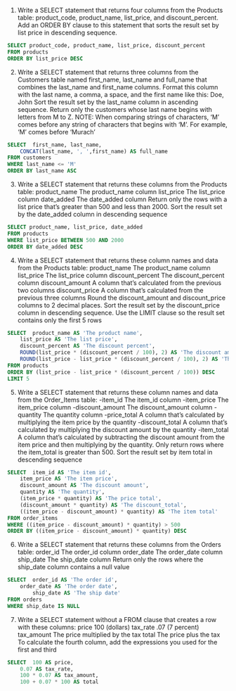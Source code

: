 1. Write a SELECT statement that returns four columns from the Products table: 
product_code, product_name, list_price, and discount_percent. 
Add an ORDER BY clause to this statement that sorts the result set by list price in descending sequence.

```sql
SELECT product_code, product_name, list_price, discount_percent
FROM products
ORDER BY list_price DESC 
```

2. Write a SELECT statement that returns three columns from the Customers table named 
first_name, last_name and full_name that combines the last_name and first_name columns.
Format this column with the last name, a comma, a space, and the first name like this:
Doe, John
Sort the result set by the last_name column in ascending sequence.
Return only the customers whose last name begins with letters from M to Z.
NOTE: When comparing strings of characters, ‘M’ comes before any string of characters that begins with ‘M’. 
For example, ‘M’ comes before ‘Murach’

```sql
SELECT  first_name, last_name, 
	CONCAT(last_name, ', ',first_name) AS full_name
FROM customers
WHERE last_name <= 'M'
ORDER BY last_name ASC 
```        

3. Write a SELECT statement that returns these columns from the Products table:
product_name The product_name column
list_price The list_price column
date_added The date_added column
Return only the rows with a list price that’s greater than 500 and less than 2000.
Sort the result set by the date_added column in descending sequence

```sql
SELECT product_name, list_price, date_added
FROM products
WHERE list_price BETWEEN 500 AND 2000
ORDER BY date_added DESC 
```

4. Write a SELECT statement that returns these column names and data from the Products table:
product_name The product_name column
list_price The list_price column
discount_percent The discount_percent column
discount_amount A column that’s calculated from the previous two columns
discount_price A column that’s calculated from the previous three columns
Round the discount_amount and discount_price columns to 2 decimal places.
Sort the result set by the discount_price column in descending sequence.
Use the LIMIT clause so the result set contains only the first 5 rows 

```sql
SELECT  product_name AS 'The product name',
	list_price AS 'The list price',
	discount_percent AS 'The discount percent',
	ROUND(list_price * (discount_percent / 100), 2) AS 'The discount amount',
	ROUND(list_price - list_price * (discount_percent / 100), 2) AS 'The discount price'
FROM products
ORDER BY (list_price - list_price * (discount_percent / 100)) DESC
LIMIT 5 
```

5. Write a SELECT statement that returns these column names and data from the Order_Items table:
-item_id The item_id column
-item_price The item_price column
-discount_amount The discount_amount column
-quantity The quantity column
-price_total A column that’s calculated by multiplying the item price by the quantity
-discount_total A column that’s calculated by multiplying the discount amount by the quantity
-item_total A column that’s calculated by subtracting the discount
amount from the item price and then multiplying by the quantity.
Only return rows where the item_total is greater than 500.
Sort the result set by item total in descending sequence

```sql
SELECT 	item_id AS 'The item id',
	item_price AS 'The item price',
	discount_amount AS 'The discount amount',
	quantity AS 'The quantity',
	(item_price * quantity) AS 'The price total',
	(discount_amount * quantity) AS 'The discount_total',
	((item_price - discount_amount) * quantity) AS 'The item total'
FROM order_items
WHERE ((item_price - discount_amount) * quantity) > 500
ORDER BY ((item_price - discount_amount) * quantity) DESC 
```


6. Write a SELECT statement that returns these columns from the Orders table:
order_id The order_id column
order_date The order_date column
ship_date The ship_date column
Return only the rows where the ship_date column contains a null value 

```sql
SELECT 	order_id AS 'The order id',
	order_date AS 'The order date',
       	ship_date AS 'The ship date'
FROM orders
WHERE ship_date IS NULL
```

7. Write a SELECT statement without a FROM clause that creates a row with these columns:
price 100 (dollars)
tax_rate .07 (7 percent)
tax_amount The price multiplied by the tax
total The price plus the tax 
To calculate the fourth column, add the expressions you used for the first and third 

```sql
SELECT  100 AS price,
	0.07 AS tax_rate,
	100 * 0.07 AS tax_amount,
	100 + 0.07 * 100 AS total
```

